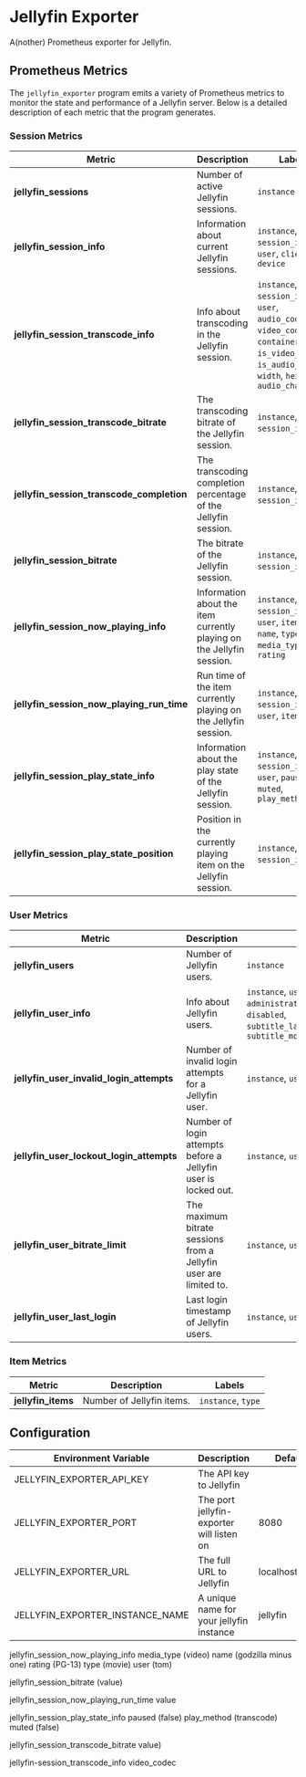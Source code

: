 # Jellyfin Exporter

A(nother) Prometheus exporter for Jellyfin.

## Prometheus Metrics

The `jellyfin_exporter` program emits a variety of Prometheus metrics to monitor the state and performance of a Jellyfin server. Below is a detailed description of each metric that the program generates.

### Session Metrics

| Metric | Description | Labels |
| ------ | ----------- | ------ |
| **jellyfin_sessions** | Number of active Jellyfin sessions. | `instance` |
| **jellyfin_session_info** | Information about current Jellyfin sessions. | `instance`, `session_id`, `user`, `client`, `device` |
| **jellyfin_session_transcode_info** | Info about transcoding in the Jellyfin session. | `instance`, `session_id`, `user`, `audio_codec`, `video_codec`, `container`, `is_video_direct`, `is_audio_direct`, `width`, `height`, `audio_channels` |
| **jellyfin_session_transcode_bitrate** | The transcoding bitrate of the Jellyfin session. | `instance`, `session_id`, `user` |
| **jellyfin_session_transcode_completion** | The transcoding completion percentage of the Jellyfin session. | `instance`, `session_id`, `user` |
| **jellyfin_session_bitrate** | The bitrate of the Jellyfin session. | `instance`, `session_id`, `user` |
| **jellyfin_session_now_playing_info** | Information about the item currently playing on the Jellyfin session. | `instance`, `session_id`, `user`, `item_id`, `name`, `type`, `media_type`, `rating` |
| **jellyfin_session_now_playing_run_time** | Run time of the item currently playing on the Jellyfin session. | `instance`, `session_id`, `user`, `item_id` |
| **jellyfin_session_play_state_info** | Information about the play state of the Jellyfin session. | `instance`, `session_id`, `user`, `paused`, `muted`, `play_method` |
| **jellyfin_session_play_state_position** | Position in the currently playing item on the Jellyfin session. | `instance`, `session_id`, `user` |

### User Metrics

| Metric | Description | Labels |
| ------ | ----------- | ------ |
| **jellyfin_users** | Number of Jellyfin users. | `instance` |
| **jellyfin_user_info** | Info about Jellyfin users. | `instance`, `user_id`, `user`, `administrator`, `hidden`, `disabled`, `subtitle_language_preference`, `subtitle_mode` |
| **jellyfin_user_invalid_login_attempts** | Number of invalid login attempts for a Jellyfin user. | `instance`, `user_id`, `user` |
| **jellyfin_user_lockout_login_attempts** | Number of login attempts before a Jellyfin user is locked out. | `instance`, `user_id`, `user` |
| **jellyfin_user_bitrate_limit** | The maximum bitrate sessions from a Jellyfin user are limited to. | `instance`, `user_id`, `user` |
| **jellyfin_user_last_login** | Last login timestamp of Jellyfin users. | `instance`, `user_id`, `user` |

### Item Metrics

| Metric | Description | Labels |
| ------ | ----------- | ------ |
| **jellyfin_items** | Number of Jellyfin items. | `instance`, `type` |


## Configuration

| Environment Variable | Description | Default | Required |
|-|-|-|:-:|
| JELLYFIN_EXPORTER_API_KEY | The API key to Jellyfin | | ✅ |
| JELLYFIN_EXPORTER_PORT | The port jellyfin-exporter will listen on | 8080 | ❌ |
| JELLYFIN_EXPORTER_URL | The full URL to Jellyfin | localhost:9090 | ❌ |
| JELLYFIN_EXPORTER_INSTANCE_NAME | A unique name for your jellyfin instance | jellyfin | ❌ |


jellyfin_session_now_playing_info
	media_type (video)
	name (godzilla minus one)
	rating (PG-13)
	type (movie)
	user (tom)

jellyfin_session_bitrate
	(value)

jellyfin_session_now_playing_run_time
	value

jellyfin_session_play_state_info
	paused (false)
	play_method (transcode)
	muted (false)

jellyfin_session_transcode_bitrate
	value)

jellyfin-session_transcode_info
	video_codec